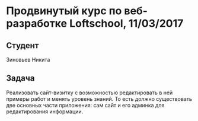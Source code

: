# Продвинутый курс по веб-разработке Loftschool, 11/03/2017
 
## Студент 
Зиновьев Никита

## Задача
Реализовать сайт-визитку с возможностью редактировать в ней примеры работ и менять уровень знаний. То есть должно существовать две основных части приложения: сам сайт и его админка для редактирования информации.
